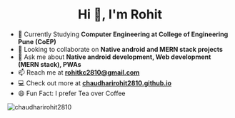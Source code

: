 <h1 align="center">Hi 👋, I'm Rohit</h1>

- 🔭 Currently Studying **Computer Engineering at College of Engineering Pune (CoEP)**
- 👯 Looking to collaborate on **Native android and MERN stack projects**
- 💬 Ask me about **Native android development, Web development (MERN stack), PWAs**
- 📫 Reach me at **rohitkc2810@gmail.com**
- 💻 Check out more at **<a href="https://chaudharirohit2810.github.io/">chaudharirohit2810.github.io</a>**
- 😄 Fun Fact: I prefer Tea over Coffee



<div><img align="center" src="https://github-readme-stats.vercel.app/api?username=chaudharirohit2810&show_icons=true&theme=radical" alt="chaudharirohit2810" /></div>

